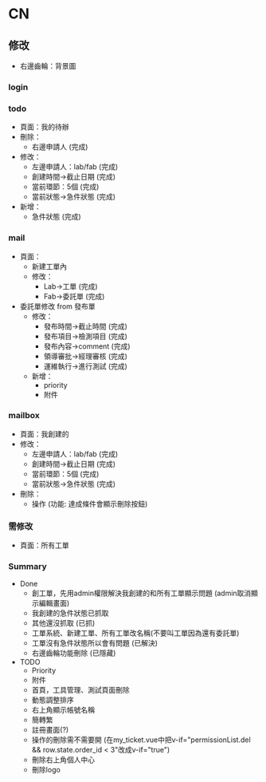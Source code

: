 # CN 

<!-- ## templete
### login
- fab/lab
- ID
- password
- no 註冊

### todo
- mail
    - 審核狀態/急件狀態/lab
    - 時間
    - sorted
- 個人消息
    - mail 中的審核狀態
    - ->mailbox
### mail
- 審核狀態/急件狀態/lab
- 時間
- 檢測項目
- 副檔(.pdf, 1mb)

### mailbox
- 依 lab/fab 分類
- 寄件備份
- list
    - 審核狀態 -->

## 修改
- 右邊齒輪：背景圖
### login
### todo
- 頁面：我的待辦
- 刪除：
    - 右邊申請人 (完成)
- 修改：
    - 左邊申請人：lab/fab (完成)
    - 創建時間->截止日期 (完成)
    - 當前環節：5個 (完成)
    - 當前狀態->急件狀態 (完成)
- 新增：
    - 急件狀態 (完成)
### mail
- 頁面：
    - 新建工單內
    - 修改：
        - Lab->工單 (完成)
        - Fab->委託單 (完成)
- 委託單修改 from 發布單
    - 修改：
        - 發布時間->截止時間 (完成)
        - 發布項目->檢測項目 (完成)
        - 發布內容->comment (完成)
        - 領導審批->經理審核 (完成)
        - 運維執行->進行測試 (完成)
    - 新增：
        - priority
        - 附件
### mailbox
- 頁面：我創建的
- 修改：
    - 左邊申請人：lab/fab (完成)
    - 創建時間->截止日期 (完成)
    - 當前環節：5個 (完成)
    - 當前狀態->急件狀態 (完成)
- 刪除：
    - 操作 (功能: 達成條件會顯示刪除按鈕)
### 需修改
- 頁面：所有工單

### Summary
- Done
    - 創工單，先用admin權限解決我創建的和所有工單顯示問題 (admin取消顯示編輯畫面)
    - 我創建的急件狀態已抓取
    - 其他還沒抓取 (已抓)
    - 工單系統、新建工單、所有工單改名稱(不要叫工單因為還有委託單)
    - 工單沒有急件狀態所以會有問題 (已解決)
    - 右邊齒輪功能刪除 (已隱藏) 
- TODO
    - Priority
    - 附件
    - 首頁，工具管理、測試頁面刪除
    - 動態調整排序
    - 右上角顯示帳號名稱 
    - 簡轉繁
    - 註冊畫面(?)
    - 操作的刪除需不需要開 (在my_ticket.vue中把v-if="permissionList.del && row.state.order_id < 3"改成v-if="true")
    - 刪除右上角個人中心
    - 刪除logo

